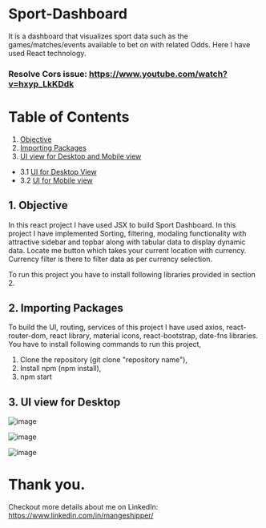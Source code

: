 # Sport-Dashboard
It is a dashboard that visualizes sport data such as the games/matches/events available to bet on with related Odds. Here I have used React technology.


### Resolve Cors issue: https://www.youtube.com/watch?v=hxyp_LkKDdk
# Table of Contents

1. [Objective](#section1)<br>
2. [Importing Packages](#section2)<br>
3. [UI view for Desktop and Mobile view](#section3)<br>
 - 3.1 [UI for Desktop View](#section301)<br>
  - 3.2 [UI for Mobile view](#section302)<br>


  ## 1. Objective <a id=section1></a>

In this react project I have used JSX to build Sport Dashboard. In this project I have implemented Sorting, filtering, modaling functionality with attractive sidebar and topbar along with tabular data to display dynamic data. Locate me button which takes your current location with currency. Currency filter is there to filter data as per currency selection.

To run this project you have to install following libraries provided in section 2.

## 2. Importing Packages  <a id=section2></a>

To build the UI, routing, services of this project I have used axios, react-router-dom, react library, material icons, react-bootstrap, date-fns libraries. You have to install following commands to run this project,

1. Clone the repository (git clone "repository name"),
2. Install npm (npm install),
3. npm start


## 3. UI view for Desktop <a id=section3></a>

![image](https://user-images.githubusercontent.com/25785047/161441999-83b5d75e-1ae1-4307-a0e3-3a232dce1522.png)


![image](https://user-images.githubusercontent.com/25785047/161442051-04eb0e2b-83c3-4b10-a803-bd0c4301651e.png)


![image](https://user-images.githubusercontent.com/25785047/161442077-a4fe8052-de1b-441c-babc-3454af5e5f69.png)


# Thank you.

Checkout more details about me on LinkedIn: https://www.linkedin.com/in/mangeshipper/




